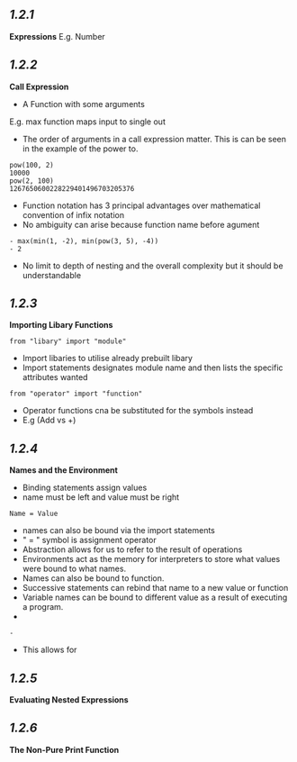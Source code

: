 ***1.2.1***
- 
**Expressions**
E.g. Number

***1.2.2***
- 
**Call Expression**

- A Function with some arguments 

E.g. max function maps input to single out 

- The order of arguments in a call expression matter.
This is can be seen in the example of the power to.

```
pow(100, 2)
10000
pow(2, 100)
1267650600228229401496703205376
```

- Function notation has 3 principal advantages over mathematical
convention of infix notation
- No ambiguity can arise because function name before agument
``` 
- max(min(1, -2), min(pow(3, 5), -4))
- 2
```

- No limit to depth of nesting and the overall complexity 
but it should be understandable

***1.2.3***
- 

**Importing Libary Functions**
``` 
from "libary" import "module"
```
- Import libaries to utilise already prebuilt libary 
- Import statements designates module name and then lists the specific attributes wanted


``` 
from "operator" import "function"
```
- Operator functions cna be substituted for the symbols instead 
- E.g (Add vs +)


***1.2.4***
- 
**Names and the Environment**

- Binding statements assign values 
- name must be left and value must be right 
``` 
Name = Value 
```
- names can also be bound via the import statements
- " = " symbol is assignment operator
- Abstraction allows for us to refer to the result of operations
- Environments act as the memory for interpreters to store what values were bound to what names. 
- Names can also be bound to function. 
- Successive statements can rebind that name to a new value or function 
- Variable names can be bound to different value as a result of executing a program. 
- 


``` 
- 
```

- This allows for   





***1.2.5***
- 
**Evaluating Nested Expressions**


***1.2.6***
- 
**The Non-Pure Print Function**

